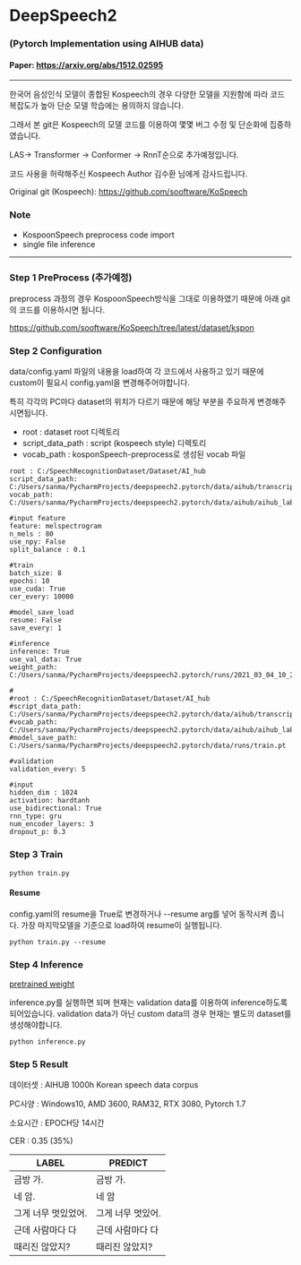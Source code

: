 # DeepSpeech2 
### (Pytorch Implementation using AIHUB data)
#### Paper: https://arxiv.org/abs/1512.02595

----
한국어 음성인식 모델이 종합된 Kospeech의 경우 다양한 모델을 지원함에 따라 코드 복잡도가 높아 단순 모델 학습에는 용의하지 않습니다.

그래서 본 git은 Kospeech의 모델 코드를 이용하여 몇몇 버그 수정 및 단순화에 집중하였습니다.

LAS-> Transformer -> Conformer -> RnnT순으로 추가예정입니다.

코드 사용을 허락해주신 Kospeech Author 김수환 님에게 감사드립니다.

Original git (Kospeech): https://github.com/sooftware/KoSpeech

### Note
 - KospoonSpeech preprocess code import
 - single file inference

--- 
### Step 1 PreProcess (추가예정)
preprocess 과정의 경우 KospoonSpeech방식을 그대로 이용하였기 때문에 아래 git의 코드를 이용하시면 됩니다.

https://github.com/sooftware/KoSpeech/tree/latest/dataset/kspon

### Step 2 Configuration
data/config.yaml 파일의 내용을 load하여 각 코드에서 사용하고 있기 때문에 custom이 필요시 config.yaml을 변경해주어야합니다.

특히 각각의 PC마다 dataset의 위치가 다르기 때문에 해당 부분을 주요하게 변경해주시면됩니다.

- root : dataset root 디렉토리
- script_data_path : script (kospeech style) 디렉토리
- vocab_path : kosponSpeech-preprocess로 생성된 vocab 파일

``` 
root : C:/SpeechRecognitionDataset/Dataset/AI_hub
script_data_path: C:/Users/sanma/PycharmProjects/deepspeech2.pytorch/data/aihub/transcripts.txt
vocab_path: C:/Users/sanma/PycharmProjects/deepspeech2.pytorch/data/aihub/aihub_labels.csv

#input feature
feature: melspectrogram
n_mels : 80
use_npy: False
split_balance : 0.1

#train
batch_size: 8
epochs: 10
use_cuda: True
cer_every: 10000

#model_save_load
resume: False
save_every: 1

#inference
inference: True
use_val_data: True
weight_path: C:/Users/sanma/PycharmProjects/deepspeech2.pytorch/runs/2021_03_04_10_26_57/pretrained.pt

#
#root : C:/SpeechRecognitionDataset/Dataset/AI_hub
#script_data_path: C:/Users/sanma/PycharmProjects/deepspeech2.pytorch/data/aihub/transcripts.txt
#vocab_path: C:/Users/sanma/PycharmProjects/deepspeech2.pytorch/data/aihub/aihub_labels.csv
#model_save_path: C:/Users/sanma/PycharmProjects/deepspeech2.pytorch/data/runs/train.pt

#validation
validation_every: 5

#input
hidden_dim : 1024
activation: hardtanh
use_bidirectional: True
rnn_type: gru
num_encoder_layers: 3
dropout_p: 0.3
```

### Step 3 Train

```
python train.py
```

#### Resume
config.yaml의 resume을 True로 변경하거나 --resume arg를 넣어 동작시켜 줍니다.
가장 마지막모델을 기준으로 load하여 resume이 실행됩니다.

```
python train.py --resume
```

### Step 4 Inference
[pretrained weight](https://drive.google.com/drive/folders/1coWx1pOBFwPnWYShE_h896qH0p_2Z760?usp=sharing)

inference.py를 실행하면 되며 현재는 validation data를 이용하여 inference하도록 되어있습니다.
validation data가 아닌 custom data의 경우 현재는 별도의 dataset를 생성해야합니다.

```
python inference.py
```

### Step 5 Result
데이터셋 : AIHUB 1000h Korean speech data corpus

PC사양 : Windows10, AMD 3600, RAM32, RTX 3080, Pytorch 1.7

소요시간 : EPOCH당 14시간

CER : 0.35 (35%)

| LABEL       | PREDICT     |
|-------------|------------------|
| 금방 가.       | <sos>금방  가.      |
| 네 암.        | <sos>네  암        |
| 그게 너무 멋있었어. | <sos>그게  너무 멋있어. |
| 근데 사람마다 다   | <sos>근데   사람마다 다 |
| 때리진 않았지?    | <sos>때리진  않았지?   |



